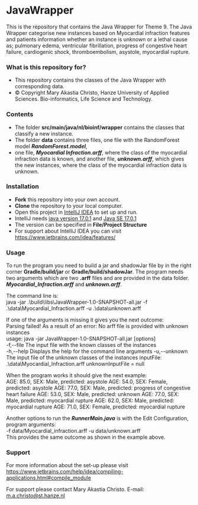# JavaWrapper
This is the repository that contains the Java Wrapper for Theme 9.
The Java Wrapper categorise new instances based on Myocardial infraction features and patients information whether an instance is unknown or a lethal cause as;
pulmonary edema, ventricular fibrillation, progress of congestive heart failure, cardiogenic shock, thromboembolism, asystole, myocardial rupture.

### What is this repository for?
* This repository contains the classes of the Java Wrapper with corresponding data.
* © Copyright Mary Akastia Christo, Hanze University of Applied Sciences. Bio-informatics, Life Science and Technology.

### Contents
* The folder **src/main/java/nl/bioinf/wrapper** contains the classes that classify a new instance.
* The folder **data** contains three files, one file with the RandomForest model ***RandomForest.model***, 
* one file, ***Myocardial Infraction.arff***, where the class of the myocardial infraction data is known, and another file, ***unknown.arff***, 
which gives the new instances, where the class of the myocardial infraction data is unknown.

### Installation
* **Fork** this repository into your own account.
* **Clone** the repository to your local computer.
* Open this project in [IntelliJ IDEA](https://www.jetbrains.com/idea/download/) to set up and run.
* IntelliJ needs [java version 17.0.1](https://www.java.com/nl/download/) and [Java SE 17.0.1](https://www.oracle.com/java/technologies/javase/jdk17-archive-downloads.html)
* The version can be specified in **File/Project Structure**
* For support about IntelliJ IDEA you can visit https://www.jetbrains.com/idea/features/

### Usage
To run the program you need to build a jar and shadowJar file by in the right corner **Gradle/build/jar** or **Gradle/build/shadowJar**.
The program needs two arguments which are two **.arff** files and are provided in the data folder. ***Myocardial_Infraction.arff*** and ***unknown.arff***.

The command line is:   
java -jar .\build\libs\JavaWrapper-1.0-SNAPSHOT-all.jar -f .\data\Myocardial_Infraction.arff -u .\data\unknown.arff


If one of the arguments is missing it gives you the next outcome:  
Parsing failed! As a result of an error: No arff file is provided with unknown instances  
usage: java -jar JavaWrapper-1.0-SNAPSHOT-all.jar [options]  
-f,--file <arg>      The input file with the known classes of the instances  
-h,--help            Displays the help for the command line arguments 
-u,--unknown <arg>   The input file of the unknown classes of the instances
inputFile: .\data\Myocardial_Infraction.arff
unknownInputFile = null

When the program works it should give the next example:  
AGE: 85.0, SEX: Male, predicted: asystole
AGE: 54.0, SEX: Female, predicted: asystole
AGE: 77.0, SEX: Male, predicted: progress of congestive heart failure
AGE: 53.0, SEX: Male, predicted: unknown
AGE: 77.0, SEX: Male, predicted: myocardial rupture
AGE: 62.0, SEX: Male, predicted: myocardial rupture
AGE: 71.0, SEX: Female, predicted: myocardial rupture

Another options to run the ***RunnerMain.java*** is with the Edit Configuration, program arguments:  
-f data/Myocardial_infraction.arff -u data/unknown.arff  
This provides the same outcome as shown in the example above.

### Support
For more information about the set-up please visit   
https://www.jetbrains.com/help/idea/compiling-applications.html#compile_module

For support please contact Mary Akastia Christo.
E-mail: m.a.christo@st.hanze.nl